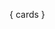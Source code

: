 <div id="q" class="side"></div>

<div id="a" class="side"></div>

{ cards }

<script src="https://cdn.jsdelivr.net/npm/showdown"></script>

<script>
const q = document.getElementById('q'), a = document.getElementById('a'), delayInMilliseconds = 2000, c = new showdown.Converter(), getRandomIndex = count => Math.floor(Math.random() * count);

async function showCards() {
  const { cards } = variables;
  if (cards && cards.length) {
    const cardIndex = getRandomIndex(cards.length), card = cards[cardIndex], sideIndex = getRandomIndex(2);
    if (sideIndex == 0) {
        q.innerHTML = c.makeHtml(card[0]);
        await sleep(delayInMilliseconds);
        a.innerHTML = c.makeHtml(card[1]);
    } else {
        a.innerHTML = c.makeHtml(card[1]);
        await sleep(delayInMilliseconds);
        q.innerHTML = c.makeHtml(card[0]);
    }
    await sleep(delayInMilliseconds);
    q.innerHTML = '';
    a.innerHTML = '';
  }
  setTimeout(showCards, delayInMilliseconds);
}

registerCallback('cards', showCards);
</script>
